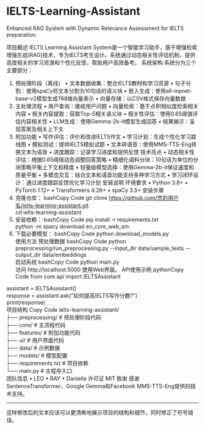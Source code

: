 # IELTS-Learning-Assistant
Enhanced RAG System with Dynamic Relevance Assessment for IELTS preparation.

项目概述
IELTS Learning Assistant System是一个智能学习助手，基于增强检索增强生成(RAG)技术，专为IELTS考生设计。系统通过动态相关性评估机制，提供高度相关的学习资源和个性化反馈，帮助用户高效备考。
系统架构
系统分为三个主要部分：
1. 预处理阶段（离线）
•	文本数据收集：整合IELTS教材和学习资源
•	句子分割：使用spaCy将文本分割为10句话的语义块
•	嵌入生成：使用all-mpnet-base-v2模型生成768维向量表示
•	向量存储：以CSV格式保存向量数据
2. 主处理流程
•	用户查询：接收用户问题
•	向量检索：基于点积相似度检索相关内容
•	相关内容提取：获取Top-5相关语义块
•	相关性评估：使用0.65阈值评估内容相关性
•	LLM生成：使用Gemma-2b-it模型生成回答
•	结果展示：呈现答案及相关上下文
3. 附加功能
•	写作评估：评价和改进IELTS作文
•	学习计划：生成个性化学习路线图
•	模拟测试：提供IELTS模拟试题
•	文本转语音：使用MMS-TTS-Eng转换文本为语音
•	进度跟踪：记录学习进度和提供反馈
技术亮点
•	动态相关性评估：根据0.65阈值动态调整回答策略
•	精细化语料分块：10句话为单位的分块策略平衡上下文和精度
•	轻量级模型选择：使用Gemma-2b-it保证速度和质量平衡
•	多模态交互：结合文本和语音功能支持多种学习方式
•	学习闭环设计：通过进度跟踪反馈优化学习计划
安装说明
环境要求
•	Python 3.8+
•	PyTorch 1.12+
•	Transformers 4.26+
•	spaCy 3.5+
安装步骤
1.	克隆仓库：
bashCopy Code
git clone https://github.com/您的用户名/ielts-learning-assistant.git  
cd ielts-learning-assistant  
2.	安装依赖：
bashCopy Code
pip install -r requirements.txt  
python -m spacy download en_core_web_sm  
3.	下载必要模型：
bashCopy Code
python download_models.py  
使用方法
预处理数据
bashCopy Code
python preprocessing/run_preprocessing.py --input_dir data/sample_texts --output_dir data/embeddings  
启动系统
bashCopy Code
python main.py  
访问 http://localhost:5000 使用Web界面。
API使用示例
pythonCopy Code
from core.api import IELTSAssistant  

assistant = IELTSAssistant()  
response = assistant.ask("如何提高IELTS写作分数?")  
print(response)  
项目结构
Copy Code
ielts-learning-assistant/  
├── preprocessing/       # 预处理阶段代码  
├── core/                # 主流程代码  
├── features/            # 附加功能代码  
├── ui/                  # 用户界面代码  
├── data/                # 示例数据  
├── models/              # 模型配置  
├── requirements.txt     # 项目依赖  
└── main.py              # 主程序入口  
团队信息
•	LEO
•	RAY
•	Daniella
许可证
MIT
致谢
感谢SentenceTransformer、Google Gemma和Facebook MMS-TTS-Eng提供的技术支持。
________________________________________
这样修改后的文本应该可以更清晰地展示项目的结构和细节，同时修正了符号错误。

